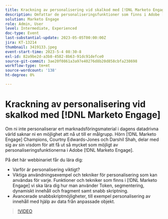 ```yaml
---
title: Krackning av personalisering vid skalkod med [!DNL Marketo Engage]
description: Omfattar de personaliseringsfunktioner som finns i Adobe [!DNL Marketo Engage]; Token, segmentering, dynamiskt innehåll och fragment samt snabb skriptning.  Avancerade snabbskriptmöjligheter, till exempel personalisering av innehåll med hjälp av data från anpassade objekt.
solution: Marketo Engage
role: Admin, User
level: Intermediate, Experienced
doc-type: Event
last-substantial-update: 2023-05-05T00:00:00Z
jira: KT-13214
thumbnail: 3419133.jpeg
event-start-time: 2023-5-4 08:30-8
exl-id: 82a9be2d-a3b8-4582-8b63-91dc91defce0
source-git-commit: 3ae20f0861a3a97e40276d8b20d858cbfa238698
workflow-type: tm+mt
source-wordcount: '138'
ht-degree: 0%

---
```



# Krackning av personalisering vid skalkod med [!DNL Marketo Engage]

Om ni inte personaliserar ert marknadsföringsmaterial i dagens datadrivna värld saknar ni en möjlighet att nå ut till er målgrupp. Hörn [!DNL Marketo Engage] Champions, Courtny Edwards-Jones och Darshil Shah, delar med sig av sin visdom för att få ut så mycket som möjligt av personaliseringsfunktionerna i Adobe [!DNL Marketo Engage].

På det här webbinariet får du lära dig:

* Varför är personalisering viktigt?
* Viktiga användningsexempel och tekniker för personalisering som kan användas för varje. Funktioner och tekniker som finns i [!DNL Marketo Engage] vi ska lära dig hur man använder Token, segmentering, dynamiskt innehåll och fragment samt snabb skriptning.
* Avancerade snabbskriptmöjligheter, till exempel personalisering av innehåll med hjälp av data från anpassade objekt.

>[!VIDEO](https://video.tv.adobe.com/v/3419133/?learn=on)
